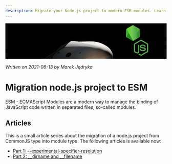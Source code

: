 ```yaml
---
description: Migrate your Node.js project to modern ESM modules. Learn step-by-step with this guide!
---
```


![](img/header-es-module.png)

*Written on 2021-06-13 by Marek Jędryka*

# Migration node.js project to ESM

ESM - ECMAScript Modules are a modern way to manage the binding of JavaScript code written in separated files, so-called modules.

## Articles

This is a small article series about the migration of a node.js project from CommonJS type into module type.
The following articles is available now:

* [Part 1: --experimental-specifier-resolution](node-migration-esm-01.md)
* [Part 2: __dirname and __filename](node-migration-esm-02.md)
